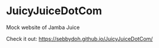 # JuicyJuiceDotCom
Mock website of Jamba Juice

Check it out: https://sebbydoh.github.io/JuicyJuiceDotCom/
